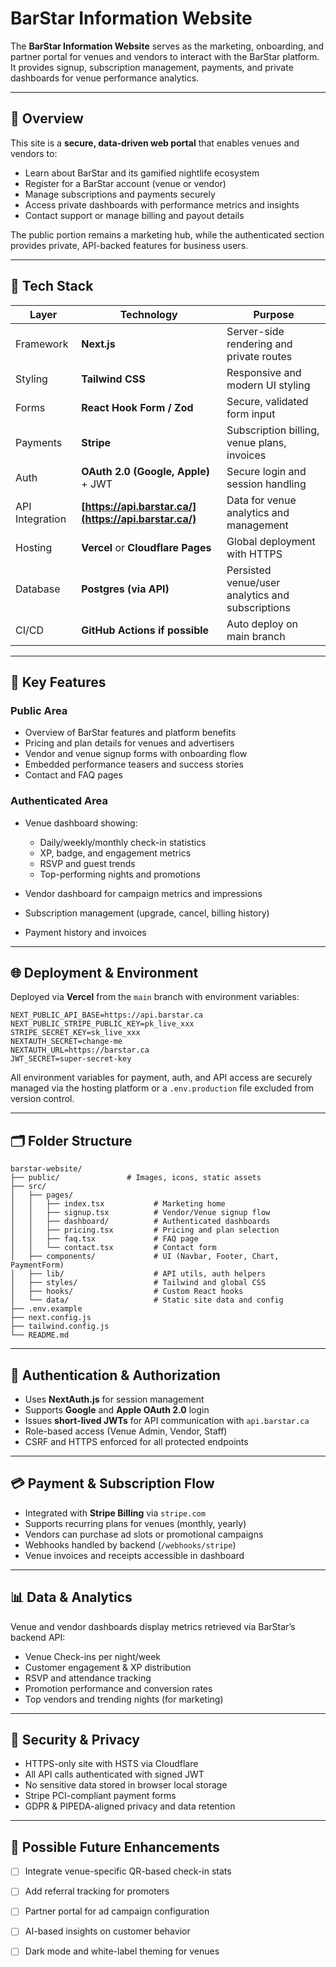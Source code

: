 # BarStar Information Website

The **BarStar Information Website** serves as the marketing, onboarding, and partner portal for venues and vendors to interact with the BarStar platform. It provides signup, subscription management, payments, and private dashboards for venue performance analytics.

---

## 🧭 Overview

This site is a **secure, data-driven web portal** that enables venues and vendors to:

* Learn about BarStar and its gamified nightlife ecosystem
* Register for a BarStar account (venue or vendor)
* Manage subscriptions and payments securely
* Access private dashboards with performance metrics and insights
* Contact support or manage billing and payout details

The public portion remains a marketing hub, while the authenticated section provides private, API-backed features for business users.

---

## 🧱 Tech Stack

| Layer           | Technology                                             | Purpose                                          |
| --------------- | ------------------------------------------------------ | ------------------------------------------------ |
| Framework       | **Next.js**                                            | Server-side rendering and private routes         |
| Styling         | **Tailwind CSS**                                       | Responsive and modern UI styling                 |
| Forms           | **React Hook Form / Zod**                              | Secure, validated form input                     |
| Payments        | **Stripe**                                             | Subscription billing, venue plans, invoices      |
| Auth            | **OAuth 2.0 (Google, Apple)** + JWT                    | Secure login and session handling                |
| API Integration | **[https://api.barstar.ca/](https://api.barstar.ca/)** | Data for venue analytics and management          |
| Hosting         | **Vercel** or **Cloudflare Pages**                     | Global deployment with HTTPS                     |
| Database        | **Postgres (via API)**                                 | Persisted venue/user analytics and subscriptions |
| CI/CD           | **GitHub Actions if possible**                         | Auto deploy on main branch                       |

---

## 🚀 Key Features

### Public Area

* Overview of BarStar features and platform benefits
* Pricing and plan details for venues and advertisers
* Vendor and venue signup forms with onboarding flow
* Embedded performance teasers and success stories
* Contact and FAQ pages

### Authenticated Area

* Venue dashboard showing:

  * Daily/weekly/monthly check-in statistics
  * XP, badge, and engagement metrics
  * RSVP and guest trends
  * Top-performing nights and promotions
* Vendor dashboard for campaign metrics and impressions
* Subscription management (upgrade, cancel, billing history)
* Payment history and invoices

---

## 🌐 Deployment & Environment

Deployed via **Vercel** from the `main` branch with environment variables:

```
NEXT_PUBLIC_API_BASE=https://api.barstar.ca
NEXT_PUBLIC_STRIPE_PUBLIC_KEY=pk_live_xxx
STRIPE_SECRET_KEY=sk_live_xxx
NEXTAUTH_SECRET=change-me
NEXTAUTH_URL=https://barstar.ca
JWT_SECRET=super-secret-key
```

All environment variables for payment, auth, and API access are securely managed via the hosting platform or a `.env.production` file excluded from version control.

---

## 🗂️ Folder Structure

```
barstar-website/
├── public/               # Images, icons, static assets
├── src/
│   ├── pages/
│   │   ├── index.tsx           # Marketing home
│   │   ├── signup.tsx          # Vendor/Venue signup flow
│   │   ├── dashboard/          # Authenticated dashboards
│   │   ├── pricing.tsx         # Pricing and plan selection
│   │   ├── faq.tsx             # FAQ page
│   │   └── contact.tsx         # Contact form
│   ├── components/             # UI (Navbar, Footer, Chart, PaymentForm)
│   ├── lib/                    # API utils, auth helpers
│   ├── styles/                 # Tailwind and global CSS
│   ├── hooks/                  # Custom React hooks
│   └── data/                   # Static site data and config
├── .env.example
├── next.config.js
├── tailwind.config.js
└── README.md
```

---

## 🔐 Authentication & Authorization

* Uses **NextAuth.js** for session management
* Supports **Google** and **Apple OAuth 2.0** login
* Issues **short-lived JWTs** for API communication with `api.barstar.ca`
* Role-based access (Venue Admin, Vendor, Staff)
* CSRF and HTTPS enforced for all protected endpoints

---

## 💳 Payment & Subscription Flow

* Integrated with **Stripe Billing** via `stripe.com`
* Supports recurring plans for venues (monthly, yearly)
* Vendors can purchase ad slots or promotional campaigns
* Webhooks handled by backend (`/webhooks/stripe`)
* Venue invoices and receipts accessible in dashboard

---

## 📊 Data & Analytics

Venue and vendor dashboards display metrics retrieved via BarStar’s backend API:

* Venue Check-ins per night/week
* Customer engagement & XP distribution
* RSVP and attendance tracking
* Promotion performance and conversion rates
* Top vendors and trending nights (for marketing)

---

## 🧱 Security & Privacy

* HTTPS-only site with HSTS via Cloudflare
* All API calls authenticated with signed JWT
* No sensitive data stored in browser local storage
* Stripe PCI-compliant payment forms
* GDPR & PIPEDA-aligned privacy and data retention

---

## 🧩 Possible Future Enhancements

* [ ] Integrate venue-specific QR-based check-in stats
* [ ] Add referral tracking for promoters
* [ ] Partner portal for ad campaign configuration
* [ ] AI-based insights on customer behavior
* [ ] Dark mode and white-label theming for venues

